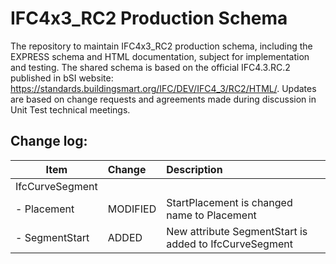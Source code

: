 # IFC4x3_RC2 Production Schema
The repository to maintain IFC4x3_RC2 production schema, including the EXPRESS schema and HTML documentation, subject for implementation and testing. The shared schema is based on the official IFC4.3.RC.2 published in bSI website: https://standards.buildingsmart.org/IFC/DEV/IFC4_3/RC2/HTML/. Updates are based on change requests and agreements made during discussion in Unit Test technical meetings. 

## Change log:

| Item          | Change        | Description  |
| ------------- |:-------------|:--------------------------------------|
| IfcCurveSegment      |  |  |
|- Placement      | MODIFIED | StartPlacement is changed name to Placement |
|- SegmentStart      | ADDED | New attribute SegmentStart is added to IfcCurveSegment |
